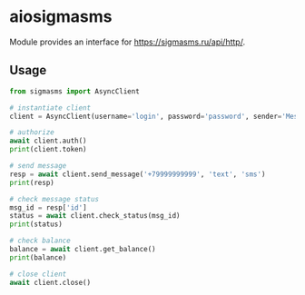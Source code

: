 # aiosigmasms

Module provides an interface for https://sigmasms.ru/api/http/.

## Usage

```python
from sigmasms import AsyncClient

# instantiate client
client = AsyncClient(username='login', password='password', sender='MessageSender')

# authorize
await client.auth()
print(client.token)

# send message
resp = await client.send_message('+79999999999', 'text', 'sms')
print(resp)

# check message status
msg_id = resp['id']
status = await client.check_status(msg_id)
print(status)

# check balance
balance = await client.get_balance()
print(balance)

# close client 
await client.close()

```
